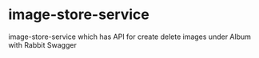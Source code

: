 # image-store-service
image-store-service which has API for create delete images under Album with Rabbit Swagger
